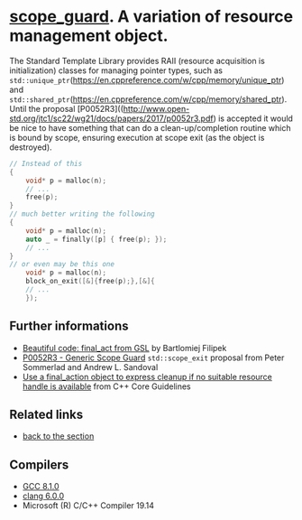 # [scope_guard](https://en.wikibooks.org/wiki/More_C%2B%2B_Idioms/Scope_Guard). A variation of resource management object. 
The Standard Template Library provides RAII (resource acquisition is initialization) classes for managing pointer types, such as `std::unique_ptr`(https://en.cppreference.com/w/cpp/memory/unique_ptr) and `std::shared_ptr`(https://en.cppreference.com/w/cpp/memory/shared_ptr). 
Until the proposal [P0052R3]((http://www.open-std.org/jtc1/sc22/wg21/docs/papers/2017/p0052r3.pdf) is accepted it would be nice to have something that can do a clean-up/completion routine which is bound by scope, ensuring execution at scope exit (as the object is destroyed).
```cpp
// Instead of this
{
    void* p = malloc(n);
    // ...
    free(p);
}
// much better writing the following
{
    void* p = malloc(n);
    auto _ = finally([p] { free(p); });
    // ...
}
// or even may be this one
    void* p = malloc(n);
    block_on_exit([&]{free(p);},[&]{
    // ...
    });
```

## Further informations
* [Beautiful code: final_act from GSL](https://www.bfilipek.com/2017/04/finalact.html) by Bartlomiej Filipek
* [P0052R3 - Generic Scope Guard](http://www.open-std.org/jtc1/sc22/wg21/docs/papers/2017/p0052r3.pdf) `std::scope_exit` proposal from Peter Sommerlad and Andrew L. Sandoval
* [Use a final_action object to express cleanup if no suitable resource handle is available](http://isocpp.github.io/CppCoreGuidelines/CppCoreGuidelines#e19-use-a-final_action-object-to-express-cleanup-if-no-suitable-resource-handle-is-available) from C++ Core Guidelines

## Related links
* [back to the section](../)

## Compilers
* [GCC 8.1.0](https://wandbox.org/)
* [clang 6.0.0](https://wandbox.org/)
* Microsoft (R) C/C++ Compiler 19.14 
